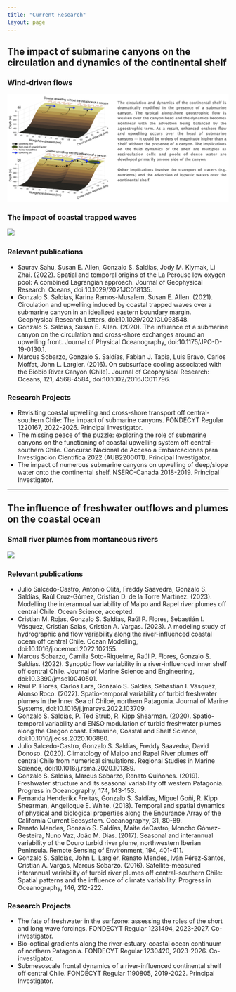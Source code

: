 ```yaml
---
title: "Current Research"
layout: page
---
```


## The impact of submarine canyons on the circulation and dynamics of the continental shelf 
### Wind-driven flows
![](/assets/Research_Canyons_1.jpg)

### The impact of coastal trapped waves
![](/assets/Research_Canyons_2.jpg)

### Relevant publications
* Saurav Sahu, Susan E. Allen, Gonzalo S. Saldías, Jody M. Klymak, Li Zhai. (2022). Spatial and temporal origins of the La Perouse low oxygen pool: A combined Lagrangian approach. Journal of Geophysical Research: Oceans, doi:10.1029/2021JC018135.
* Gonzalo S. Saldías, Karina Ramos-Musalem, Susan E. Allen. (2021). Circulation and upwelling induced by coastal trapped waves over a submarine canyon in an idealized eastern boundary margin. Geophysical Research Letters, doi:10.1029/2021GL093548.
* Gonzalo S. Saldías, Susan E. Allen. (2020). The influence of a submarine canyon on the circulation and cross-shore exchanges around an upwelling front. Journal of Physical Oceanography, doi:10.1175/JPO-D-19-0130.1.
* Marcus Sobarzo, Gonzalo S. Saldías, Fabian J. Tapia, Luis Bravo, Carlos Moffat, John L. Largier. (2016). On subsurface cooling associated with the Biobio River Canyon (Chile). Journal of Geophysical Research: Oceans, 121, 4568-4584, doi:10.1002/2016JC011796.

### Research Projects
* Revisiting coastal upwelling and cross-shore transport off central-southern Chile: The impact of submarine canyons. FONDECYT Regular 1220167, 2022-2026. Principal Investigator.
* The missing peace of the puzzle: exploring the role of submarine canyons on the functioning of coastal upwelling system off central-southern Chile. Concurso Nacional de Acceso a Embarcaciones para Investigación Científica 2022 (AUB2200011). Principal Investigator.
* The impact of numerous submarine canyons on upwelling of deep/slope water onto the continental shelf. NSERC-Canada 2018-2019. Principal Investigator.

_________________________________________________________________________________________________

## The influence of freshwater outflows and plumes on the coastal ocean
### Small river plumes from montaneous rivers
![](/assets/Research_Plumes_1.jpg)

### Relevant publications
* Julio Salcedo-Castro, Antonio Olita, Freddy Saavedra, Gonzalo S. Saldías, Raúl Cruz-Gómez, Cristian D. de la Torre Martínez. (2023). Modelling the interannual variability of Maipo and Rapel river plumes off central Chile. Ocean Science, accepted.
* Cristian M. Rojas, Gonzalo S. Saldías, Raúl P. Flores, Sebastián I. Vásquez, Cristian Salas, Cristian A. Vargas. (2023). A modeling study of hydrographic and flow variability along the river-influenced coastal ocean off central Chile. Ocean Modelling, doi:10.1016/j.ocemod.2022.102155.
* Marcus Sobarzo, Camila Soto-Riquelme, Raúl P. Flores, Gonzalo S. Saldías. (2022). Synoptic flow variability in a river-influenced inner shelf off central Chile. Journal of Marine Science and Engineering, doi:10.3390/jmse10040501.
* Raúl P. Flores, Carlos Lara, Gonzalo S. Saldías, Sebastián I. Vásquez, Alonso Roco. (2022). Spatio-temporal variability of turbid freshwater plumes in the Inner Sea of Chiloé, northern Patagonia. Journal of Marine Systems, doi:10.1016/j.jmarsys.2022.103709.
* Gonzalo S. Saldías, P. Ted Strub, R. Kipp Shearman. (2020). Spatio-temporal variability and ENSO modulation of turbid freshwater plumes along the Oregon coast. Estuarine, Coastal and Shelf Science, doi:10.1016/j.ecss.2020.106880.
* Julio Salcedo-Castro, Gonzalo S. Saldías, Freddy Saavedra, David Donoso. (2020). Climatology of Maipo and Rapel River plumes off central Chile from numerical simulations. Regional Studies in Marine Science, doi:10.1016/j.rsma.2020.101389.
* Gonzalo S. Saldías, Marcus Sobarzo, Renato Quiñones. (2019). Freshwater structure and its seasonal variability off western Patagonia. Progress in Oceanography, 174, 143-153.
* Fernanda Henderikx Freitas, Gonzalo S. Saldías, Miguel Goñi, R. Kipp Shearman, Angelicque E. White. (2018). Temporal and spatial dynamics of physical and biological properties along the Endurance Array of the California Current Ecosystem. Oceanography, 31, 80-89.
* Renato Mendes, Gonzalo S. Saldías, Maite deCastro, Moncho Gómez-Gesteira, Nuno Vaz, João M. Dias. (2017). Seasonal and interannual variability of the Douro turbid river plume, northwestern Iberian Peninsula. Remote Sensing of Environment, 194, 401-411.
* Gonzalo S. Saldías, John L. Largier, Renato Mendes, Iván Pérez-Santos, Cristian A. Vargas, Marcus Sobarzo. (2016). Satellite-measured interannual variability of turbid river plumes off central–southern Chile: Spatial patterns and the influence of climate variability. Progress in Oceanography, 146, 212-222.

### Research Projects
* The fate of freshwater in the surfzone: assessing the roles of the short and long wave forcings. FONDECYT Regular 1231494, 2023-2027. Co-investigator.
* Bio-optical gradients along the river-estuary-coastal ocean continuum of northern Patagonia. FONDECYT Regular 1230420, 2023-2026. Co-investigator.
* Submesoscale frontal dynamics of a river-influenced continental shelf off central Chile. FONDECYT Regular 1190805, 2019-2022. Principal Investigator.

